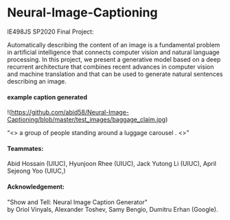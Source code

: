 # Neural-Image-Captioning
IE498JS  SP2020 Final Project: 

Automatically describing the content of an image is a fundamental problem in artificial intelligence that connects computer vision and natural language processing. In this project, we present a generative model based on a deep recurrent architecture that combines recent advances in computer vision and machine translation and that can be used to generate natural sentences describing an image.

#### example caption generated

!(https://github.com/abid58/Neural-Image-Captioning/blob/master/test_images/baggage_claim.jpg)

“<<start>> a group of people standing around a luggage carousel . <<end>>”



#### Teammates:
   Abid Hossain (UIUC),
   Hyunjoon Rhee (UIUC), 
   Jack Yutong Li (UIUC),
   April Sejeong Yoo (UIUC,) 
   
 



#### Acknowledgement: 
"Show and Tell: Neural Image Caption Generator"  
by Oriol Vinyals, Alexander Toshev, Samy Bengio, Dumitru Erhan (Google).
